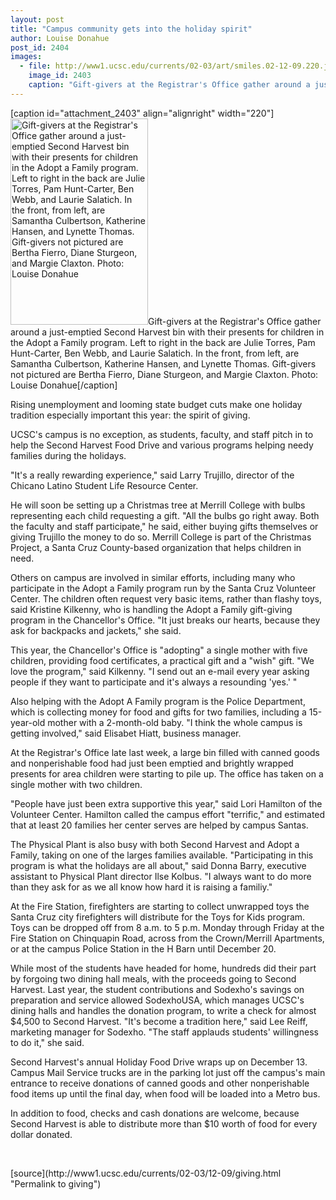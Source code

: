 ```yaml
---
layout: post
title: "Campus community gets into the holiday spirit"
author: Louise Donahue
post_id: 2404
images:
  - file: http://www1.ucsc.edu/currents/02-03/art/smiles.02-12-09.220.jpg
    image_id: 2403
    caption: "Gift-givers at the Registrar's Office gather around a just-emptied Second Harvest bin with their presents for children in the Adopt a Family program. Left to right in the back are Julie Torres, Pam Hunt-Carter, Ben Webb, and Laurie Salatich. In the front, from left, are Samantha Culbertson, Katherine Hansen, and Lynette Thomas. Gift-givers not pictured are Bertha Fierro, Diane Sturgeon, and Margie Claxton. Photo: Louise Donahue"
---
```


[caption id="attachment_2403" align="alignright" width="220"]<a href="http://localhost/mysite/wp-content/uploads/2002/12/smiles.02-12-09.220.jpg"><img class="size-full wp-image-2403" src="http://localhost/mysite/wp-content/uploads/2002/12/smiles.02-12-09.220.jpg" alt="Gift-givers at the Registrar's Office gather around a just-emptied Second Harvest bin with their presents for children in the Adopt a Family program. Left to right in the back are Julie Torres, Pam Hunt-Carter, Ben Webb, and Laurie Salatich. In the front, from left, are Samantha Culbertson, Katherine Hansen, and Lynette Thomas. Gift-givers not pictured are Bertha Fierro, Diane Sturgeon, and Margie Claxton. Photo: Louise Donahue" width="220" height="330" /></a>Gift-givers at the Registrar's Office gather around a just-emptied Second Harvest bin with their presents for children in the Adopt a Family program. Left to right in the back are Julie Torres, Pam Hunt-Carter, Ben Webb, and Laurie Salatich. In the front, from left, are Samantha Culbertson, Katherine Hansen, and Lynette Thomas. Gift-givers not pictured are Bertha Fierro, Diane Sturgeon, and Margie Claxton. Photo: Louise Donahue[/caption]
<p>
  Rising unemployment and looming state budget cuts make one holiday tradition especially important this year: the spirit of giving.
</p>
<p>
  UCSC's campus is no exception, as students, faculty, and staff pitch in to help the Second Harvest Food Drive and various programs helping needy families during the holidays.<br>
</p>
<p>
  "It's a really rewarding experience," said Larry Trujillo, director of the Chicano Latino Student Life Resource Center.
</p>
<p>
  He will soon be setting up a Christmas tree at Merrill College with bulbs representing each child requesting a gift. "All the bulbs go right away. Both the faculty and staff participate," he said, either buying gifts themselves or giving Trujillo the money to do so. Merrill College is part of the Christmas Project, a Santa Cruz County-based organization that helps children in need.<br>
</p>
<p>
  Others on campus are involved in similar efforts, including many who participate in the Adopt a Family program run by the Santa Cruz Volunteer Center. The children often request very basic items, rather than flashy toys, said Kristine Kilkenny, who is handling the Adopt a Family gift-giving program in the Chancellor's Office. "It just breaks our hearts, because they ask for backpacks and jackets," she said.
</p>
<p>
  This year, the Chancellor's Office is "adopting" a single mother with five children, providing food certificates, a practical gift and a "wish" gift. "We love the program," said Kilkenny. "I send out an e-mail every year asking people if they want to participate and it's always a resounding 'yes.' "<br>
</p>
<p>
  Also helping with the Adopt A Family program is the Police Department, which is collecting money for food and gifts for two families, including a 15-year-old mother with a 2-month-old baby. "I think the whole campus is getting involved," said Elisabet Hiatt, business manager.<br>
</p>
<p>
  At the Registrar's Office late last week, a large bin filled with canned goods and nonperishable food had just been emptied and brightly wrapped presents for area children were starting to pile up. The office has taken on a single mother with two children.<br>
</p>
<p>
  "People have just been extra supportive this year," said Lori Hamilton of the Volunteer Center. Hamilton called the campus effort "terrific," and estimated that at least 20 families her center serves are helped by campus Santas.<br>
</p>
<p>
  The Physical Plant is also busy with both Second Harvest and Adopt a Family, taking on one of the larges families available. "Participating in this program is what the holidays are all about," said Donna Barry, executive assistant to Physical Plant director Ilse Kolbus. "I always want to do more than they ask for as we all know how hard it is raising a familiy."
</p>
<p>
  At the Fire Station, firefighters are starting to collect unwrapped toys the Santa Cruz city firefighters will distribute for the Toys for Kids program. Toys can be dropped off from 8 a.m. to 5 p.m. Monday through Friday at the Fire Station on Chinquapin Road, across from the Crown/Merrill Apartments, or at the campus Police Station in the H Barn until December 20.<br>
</p>
<p>
  While most of the students have headed for home, hundreds did their part by forgoing two dining hall meals, with the proceeds going to Second Harvest. Last year, the student contributions and Sodexho's savings on preparation and service allowed SodexhoUSA, which manages UCSC's dining halls and handles the donation program, to write a check for almost $4,500 to Second Harvest. "It's become a tradition here," said Lee Reiff, marketing manager for Sodexho. "The staff applauds students' willingness to do it," she said.<br>
</p>
<p>
  Second Harvest's annual Holiday Food Drive wraps up on December 13. Campus Mail Service trucks are in the parking lot just off the campus's main entrance to receive donations of canned goods and other nonperishable food items up until the final day, when food will be loaded into a Metro bus.<br>
</p>
<p>
  In addition to food, checks and cash donations are welcome, because Second Harvest is able to distribute more than $10 worth of food for every dollar donated.<br>
</p>
<p>
  <br>

</p>
<p>

</p>
[source](http://www1.ucsc.edu/currents/02-03/12-09/giving.html "Permalink to giving")
